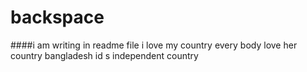 # backspace
####i am writing in readme file
i love my country  every body love her country
bangladesh id s independent country
